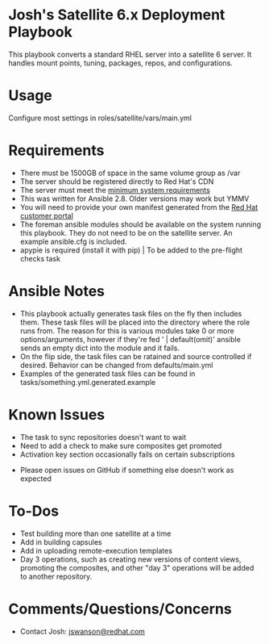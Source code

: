 # Josh's Satellite 6.x Deployment Playbook

This playbook converts a standard RHEL server into a satellite 6 server. It handles mount points, tuning, packages, repos, and configurations.

# Usage

Configure most settings in roles/satellite/vars/main.yml

# Requirements

- There must be 1500GB of space in the same volume group as /var
- The server should be registered directly to Red Hat's CDN
- The server must meet the [minimum system requirements](https://access.redhat.com/documentation/en-us/red_hat_satellite/6.6/html/installing_satellite_server_from_a_connected_network/preparing_your_environment_for_installation#system_requirements_satellite)
- This was written for Ansible 2.8. Older versions may work but YMMV
- You will need to provide your own manifest generated from the [Red Hat customer portal](https://access.redhat.com/management/subscription_allocations)
- The foreman ansible modules should be available on the system running this playbook. They do not need to be on the satellite server. An example ansible.cfg is included.
- apypie is required (install it with pip) | To be added to the pre-flight checks task


# Ansible Notes

- This playbook actually generates task files on the fly then includes them. These task files will be placed into the directory where the role runs from. The reason for this is various modules take 0 or more options/arguments, however if they're fed ' | default(omit)' ansible sends an empty dict into the module and it fails.
- On the flip side, the task files can be ratained and source controlled if desired. Behavior can be changed from defaults/main.yml
- Examples of the generated task files can be found in tasks/something.yml.generated.example 

# Known Issues

- The task to sync repositories doesn't want to wait
- Need to add a check to make sure composites get promoted
- Activation key section occasionally fails on certain subscriptions

* Please open issues on GitHub if something else doesn't work as expected

# To-Dos

- Test building more than one satellite at a time
- Add in building capsules
- Add in uploading remote-execution templates
- Day 3 operations, such as creating new versions of content views, promoting the composites, and other "day 3" operations will be added to another repository.

# Comments/Questions/Concerns

- Contact Josh: jswanson@redhat.com

